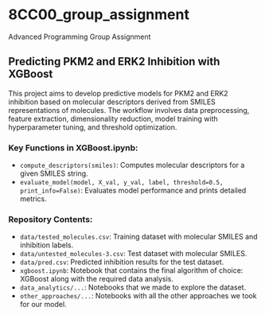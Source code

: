 # 8CC00_group_assignment
Advanced Programming Group Assignment

## Predicting PKM2 and ERK2 Inhibition with XGBoost

This project aims to develop predictive models for PKM2 and ERK2 inhibition based on molecular descriptors derived from SMILES representations of molecules. The workflow involves data preprocessing, feature extraction, dimensionality reduction, model training with hyperparameter tuning, and threshold optimization.

### Key Functions in XGBoost.ipynb:
- `compute_descriptors(smiles)`: Computes molecular descriptors for a given SMILES string.
- `evaluate_model(model, X_val, y_val, label, threshold=0.5, print_info=False)`: Evaluates model performance and prints detailed metrics.

### Repository Contents:
- `data/tested_molecules.csv`: Training dataset with molecular SMILES and inhibition labels.
- `data/untested_molecules-3.csv`: Test dataset with molecular SMILES.
- `data/pred.csv`: Predicted inhibition results for the test dataset.
- `xgboost.ipynb`: Notebook that contains the final algorithm of choice: XGBoost along with the required data analysis.
- `data_analytics/...`: Notebooks that we made to explore the dataset.
- `other_approaches/...`: Notebooks with all the other approaches we took for our model.
